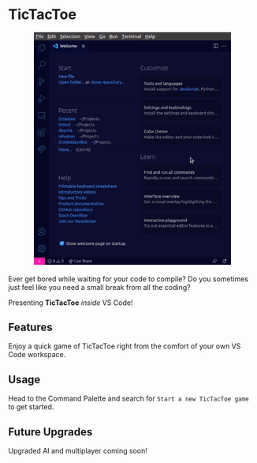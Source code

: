 # TicTacToe

<!-- ![Demo](./img/demo.gif "TicTacToe Demo") -->
<div style="text-align:center">
<img src="./assets/demo.gif" alt="TicTacToe Demo" style="width:400px;"/>
</div>
<br>
Ever get bored while waiting for your code to compile? Do you sometimes just feel like you need a small break from all the coding?  

Presenting **TicTacToe** _inside_ VS Code!

## Features

Enjoy a quick game of TicTacToe right from the comfort of your own VS Code workspace. 

## Usage

Head to the Command Palette and search for `Start a new TicTacToe game` to get started.

## Future Upgrades

Upgraded AI and multiplayer coming soon!